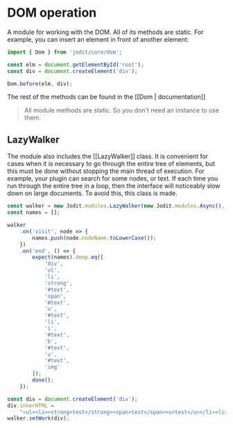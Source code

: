 # DOM operation

A module for working with the DOM. All of its methods are static.
For example, you can insert an element in front of another element:

```js
import { Dom } from 'jodit/core/dom';

const elm = document.getElementById('root');
const div = document.createElement('div');

Dom.before(elm, div);
```

The rest of the methods can be found in the [[Dom | documentation]]

> All module methods are static. So you don't need an instance to use them.

## LazyWalker

The module also includes the [[LazyWalker]] class. It is convenient for cases when it is necessary to go through
the entire tree of elements, but this must be done without stopping the main thread of execution.
For example, your plugin can search for some nodes, or text. If each time you run through the entire tree in a loop,
then the interface will noticeably slow down on large documents. To avoid this, this class is made.

```js
const walker = new Jodit.modules.LazyWalker(new Jodit.modules.Async(), 100);
const names = [];

walker
	.on('visit', node => {
		names.push(node.nodeName.toLowerCase());
	})
	.on('end', () => {
		expect(names).deep.eq([
			'div',
			'ul',
			'li',
			'strong',
			'#text',
			'span',
			'#text',
			'u',
			'#text',
			'li',
			'i',
			'#text',
			'b',
			'#text',
			'u',
			'#text',
			'img'
		]);
		done();
	});

const div = document.createElement('div');
div.innerHTML =
	"<ul><li><strong>test</strong><span>test</span><u>test</u></li><li><i>test</i><b>test</b><u>test</u><img src='' alt=''></li></ul>";
walker.setWork(div);
```
